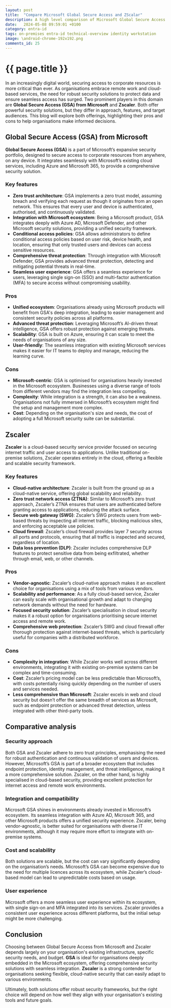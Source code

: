 ```yaml
---
layout: post
title:  "Compare Microsoft Global Secure Access and ZScalar"
description: A high level comparison of Microsoft Global Secure Access and ZScalar, both Zero Trust Access solutions with similar features
date:   2024-05-08 09:59:01 +0100
category: entra-id
tags: on-premises entra-id technical-overview identity workstation
image: \android-chrome-192x192.png
comments_id: 25
---
```

<h1>{{ page.title }}</h1>

In an increasingly digital world, securing access to corporate resources is more critical than ever. As organisations embrace remote work and cloud-based services, the need for robust security solutions to protect data and ensure seamless access has surged. Two prominent players in this domain are **Global Secure Access (GSA) from Microsoft** and **Zscaler**. Both offer powerful security solutions, but they differ in approach, features, and target audiences. This blog will explore both offerings, highlighting their pros and cons to help organisations make informed decisions.

## Global Secure Access (GSA) from Microsoft

**Global Secure Access (GSA)** is a part of Microsoft’s expansive security portfolio, designed to secure access to corporate resources from anywhere, on any device. It integrates seamlessly with Microsoft’s existing cloud services, including Azure and Microsoft 365, to provide a comprehensive security solution.

### Key features
- **Zero trust architecture**: GSA implements a zero trust model, assuming breach and verifying each request as though it originates from an open network. This ensures that every user and device is authenticated, authorised, and continuously validated.
- **Integration with Microsoft ecosystem**: Being a Microsoft product, GSA integrates deeply with Azure AD, Microsoft Defender, and other Microsoft security solutions, providing a unified security framework.
- **Conditional access policies**: GSA allows administrators to define conditional access policies based on user risk, device health, and location, ensuring that only trusted users and devices can access sensitive resources.
- **Comprehensive threat protection**: Through integration with Microsoft Defender, GSA provides advanced threat protection, detecting and mitigating potential threats in real-time.
- **Seamless user experience**: GSA offers a seamless experience for users, leveraging single sign-on (SSO) and multi-factor authentication (MFA) to secure access without compromising usability.

### Pros
- **Unified ecosystem**: Organisations already using Microsoft products will benefit from GSA's deep integration, leading to easier management and consistent security policies across all platforms.
- **Advanced threat protection**: Leveraging Microsoft’s AI-driven threat intelligence, GSA offers robust protection against emerging threats.
- **Scalability**: GSA is built on Azure, ensuring it can scale to meet the needs of organisations of any size.
- **User-friendly**: The seamless integration with existing Microsoft services makes it easier for IT teams to deploy and manage, reducing the learning curve.

### Cons
- **Microsoft-centric**: GSA is optimised for organisations heavily invested in the Microsoft ecosystem. Businesses using a diverse range of tools from different vendors may find the integration less compelling.
- **Complexity**: While integration is a strength, it can also be a weakness. Organisations not fully immersed in Microsoft’s ecosystem might find the setup and management more complex.
- **Cost**: Depending on the organisation's size and needs, the cost of adopting a full Microsoft security suite can be substantial.

## Zscaler

**Zscaler** is a cloud-based security service provider focused on securing internet traffic and user access to applications. Unlike traditional on-premise solutions, Zscaler operates entirely in the cloud, offering a flexible and scalable security framework.

### Key features
- **Cloud-native architecture**: Zscaler is built from the ground up as a cloud-native service, offering global scalability and reliability.
- **Zero trust network access (ZTNA)**: Similar to Microsoft’s zero trust approach, Zscaler’s ZTNA ensures that users are authenticated before granting access to applications, reducing the attack surface.
- **Secure web gateway (SWG)**: Zscaler’s SWG protects users from web-based threats by inspecting all internet traffic, blocking malicious sites, and enforcing acceptable use policies.
- **Cloud firewall**: Zscaler’s cloud firewall provides layer 7 security across all ports and protocols, ensuring that all traffic is inspected and secured, regardless of location.
- **Data loss prevention (DLP)**: Zscaler includes comprehensive DLP features to protect sensitive data from being exfiltrated, whether through email, web, or other channels.

### Pros
- **Vendor-agnostic**: Zscaler’s cloud-native approach makes it an excellent choice for organisations using a mix of tools from various vendors.
- **Scalability and performance**: As a fully cloud-based service, Zscaler can easily scale with organisational growth and adapt to changing network demands without the need for hardware.
- **Focused security solution**: Zscaler’s specialisation in cloud security makes it a robust option for organisations prioritising secure internet access and remote work.
- **Comprehensive web protection**: Zscaler’s SWG and cloud firewall offer thorough protection against internet-based threats, which is particularly useful for companies with a distributed workforce.

### Cons
- **Complexity in integration**: While Zscaler works well across different environments, integrating it with existing on-premise systems can be complex and time-consuming.
- **Cost**: Zscaler’s pricing model can be less predictable than Microsoft’s, with costs potentially rising quickly depending on the number of users and services needed.
- **Less comprehensive than Microsoft**: Zscaler excels in web and cloud security but doesn’t offer the same breadth of services as Microsoft, such as endpoint protection or advanced threat detection, unless integrated with other third-party tools.

## Comparative analysis

### Security approach
Both GSA and Zscaler adhere to zero trust principles, emphasising the need for robust authentication and continuous validation of users and devices. However, Microsoft’s GSA is part of a broader ecosystem that includes endpoint protection, identity management, and threat intelligence, making it a more comprehensive solution. Zscaler, on the other hand, is highly specialised in cloud-based security, providing excellent protection for internet access and remote work environments.

### Integration and compatibility
Microsoft GSA shines in environments already invested in Microsoft’s ecosystem. Its seamless integration with Azure AD, Microsoft 365, and other Microsoft products offers a unified security experience. Zscaler, being vendor-agnostic, is better suited for organisations with diverse IT environments, although it may require more effort to integrate with on-premise systems.

### Cost and scalability
Both solutions are scalable, but the cost can vary significantly depending on the organisation’s needs. Microsoft’s GSA can become expensive due to the need for multiple licences across its ecosystem, while Zscaler’s cloud-based model can lead to unpredictable costs based on usage.

### User experience
Microsoft offers a more seamless user experience within its ecosystem, with single sign-on and MFA integrated into its services. Zscaler provides a consistent user experience across different platforms, but the initial setup might be more challenging.

## Conclusion

Choosing between Global Secure Access from Microsoft and Zscaler depends largely on your organisation's existing infrastructure, specific security needs, and budget. **GSA** is ideal for organisations deeply embedded in the Microsoft ecosystem, offering comprehensive security solutions with seamless integration. **Zscaler** is a strong contender for organisations seeking flexible, cloud-native security that can easily adapt to various environments.

Ultimately, both solutions offer robust security frameworks, but the right choice will depend on how well they align with your organisation's existing tools and future goals.
